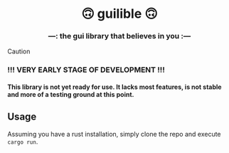 <h1 align="center">🙃 guilible 🙃</h1>
<h3 align="center">—: the gui library that believes in you :—</h3>


> [!CAUTION]
> ### !!! VERY EARLY STAGE OF DEVELOPMENT !!!
> #### This library is not yet ready for use. It lacks most features, is not stable and more of a testing ground at this point.

## Usage
Assuming you have a rust installation, simply clone the repo and execute `cargo run`.